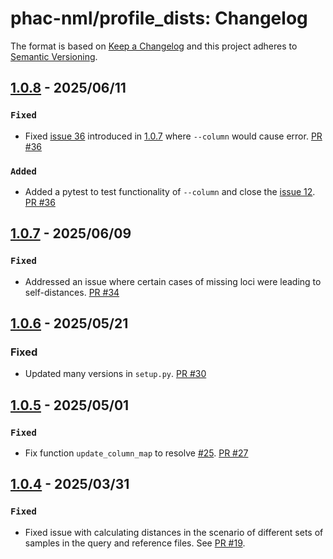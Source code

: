 # phac-nml/profile_dists: Changelog

The format is based on [Keep a Changelog](https://keepachangelog.com/en/1.0.0/)
and this project adheres to [Semantic Versioning](https://semver.org/spec/v2.0.0.html).

## [1.0.8] - 2025/06/11

### `Fixed`

- Fixed [issue 36](https://github.com/phac-nml/profile_dists/issues/36) introduced in [1.0.7] where `--column` would cause error. [PR #36](https://github.com/phac-nml/profile_dists/pull/36)

### `Added`

- Added a pytest to test functionality of `--column` and close the [issue 12](https://github.com/phac-nml/profile_dists/issues/12). [PR #36](https://github.com/phac-nml/profile_dists/pull/36)

## [1.0.7] - 2025/06/09

### `Fixed`

- Addressed an issue where certain cases of missing loci were leading to self-distances. [PR #34](https://github.com/phac-nml/profile_dists/pull/34)

## [1.0.6] - 2025/05/21

### Fixed
- Updated many versions in `setup.py`. [PR #30](https://github.com/phac-nml/profile_dists/pull/30)

## [1.0.5] - 2025/05/01

### `Fixed`

- Fix function `update_column_map` to resolve [#25](https://github.com/phac-nml/profile_dists/issues/25). [PR #27](https://github.com/phac-nml/profile_dists/pull/27)

## [1.0.4] - 2025/03/31

### `Fixed`

- Fixed issue with calculating distances in the scenario of different sets of samples in the query and reference files. See [PR #19](https://github.com/phac-nml/profile_dists/pull/19).

[1.0.4]: https://github.com/phac-nml/profile_dists/releases/tag/1.0.4
[1.0.5]: https://github.com/phac-nml/profile_dists/releases/tag/1.0.5
[1.0.6]: https://github.com/phac-nml/profile_dists/releases/tag/1.0.6
[1.0.7]: https://github.com/phac-nml/profile_dists/releases/tag/1.0.7
[1.0.8]: https://github.com/phac-nml/profile_dists/releases/tag/1.0.8
